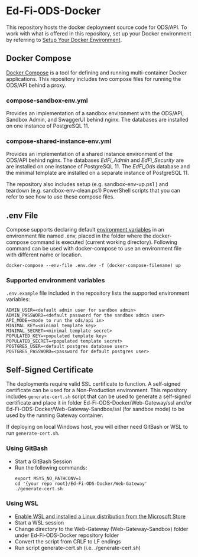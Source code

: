 # Ed-Fi-ODS-Docker
This repository hosts the docker deployment source code for ODS/API. To work with what is offered in this repository, set up your Docker environment by referring to [Setup Your Docker Environment](https://docs.docker.com/get-started/#set-up-your-docker-environment).

## Docker Compose
[Docker Compose](https://docs.docker.com/compose/) is a tool for defining and running multi-container Docker applications. This repository includes two compose files for running the ODS/API behind a proxy.

### compose-sandbox-env.yml
Provides an implementation of a sandbox environment with the ODS/API, Sandbox Admin, and SwaggerUI behind nginx. The databases are installed on one instance of PostgreSQL 11. 

### compose-shared-instance-env.yml
Provides an implementation of a shared instance environment of the ODS/API behind nginx. The databases _EdFi_Admin_ and _EdFi_Security_ are are installed on one instance of PostgreSQL 11. The _EdFi_Ods_ database and the minimal template are installed on a separate instance of PostgreSQL 11. 

The repository also includes setup (e.g. sandbox-env-up.ps1 ) and teardown (e.g. sandbox-env-clean.ps1) PowerShell scripts that you can refer to see how to use these compose files. 

## .env File

Compose supports declaring default [environment variables](https://docs.docker.com/compose/environment-variables/) in an environment file named .env, placed in the folder where the docker-compose command is executed (current working directory). Following command can be used with docker-compose to use an environment file with different name or location.
```
docker-compose --env-file .env.dev -f (docker-compose-filename) up
```

### Supported environment variables
`.env.example` file included in the repository lists the supported environment variables:
```
ADMIN_USER=<default admin user for sandbox admin>
ADMIN_PASSWORD=<default password for the sandbox admin user>
API_MODE=<mode to run the ods/api in>
MINIMAL_KEY=<minimal template key>
MINIMAL_SECRET=<minimal template secret>
POPULATED_KEY=<populated template key>
POPULATED_SECRET=<populated template secret>
POSTGRES_USER=<default postgres database user>
POSTGRES_PASSWORD=<password for default postgres user>
```

## Self-Signed Certificate
The deployments require valid SSL certificate to function. A self-signed certificate can be used for a Non-Production environment. This repository includes `generate-cert.sh` script that can be used to generate a self-signed certificate and place it in folder Ed-Fi-ODS-Docker/Web-Gateway/ssl and/or Ed-Fi-ODS-Docker/Web-Gateway-Sandbox/ssl (for sandbox mode) to be used by the running Gateway container. 

If deploying on local Windows host, you will either need GitBash or WSL to run `generate-cert.sh`.
### Using GitBash
* Start a GitBash Session
* Run the following commands:
  ```
  export MSYS_NO_PATHCONV=1
  cd '{your repo root}/Ed-Fi-ODS-Docker/Web-Gateway'
  ./generate-cert.sh
  ```

### Using WSL
* [Enable WSL and installed a Linux distribution from the Microsoft Store](https://docs.microsoft.com/en-us/windows/wsl/install-win10)
* Start a WSL session
* Change directory to the Web-Gateway (Web-Gateway-Sandbox) folder under Ed-Fi-ODS-Docker repository folder
* Convert the script from CRLF to LF endings
* Run script generate-cert.sh (i.e. ./generate-cert.sh)

